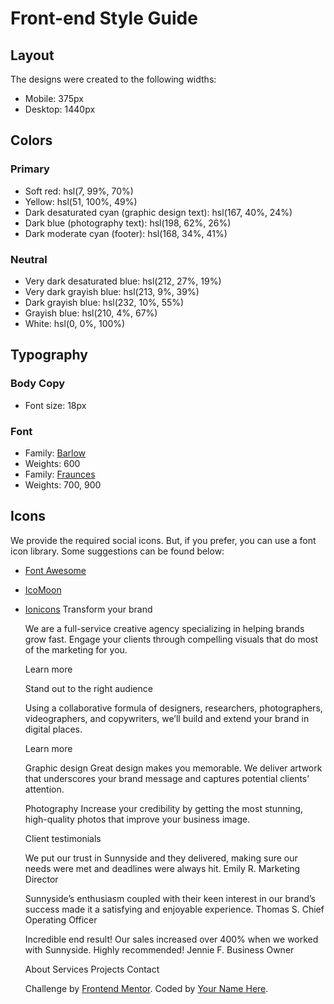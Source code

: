 # Front-end Style Guide

## Layout

The designs were created to the following widths:

- Mobile: 375px
- Desktop: 1440px

## Colors

### Primary

- Soft red: hsl(7, 99%, 70%)
- Yellow: hsl(51, 100%, 49%)
- Dark desaturated cyan (graphic design text): hsl(167, 40%, 24%)
- Dark blue (photography text): hsl(198, 62%, 26%)
- Dark moderate cyan (footer): hsl(168, 34%, 41%)

### Neutral

- Very dark desaturated blue: hsl(212, 27%, 19%)
- Very dark grayish blue: hsl(213, 9%, 39%)
- Dark grayish blue: hsl(232, 10%, 55%)
- Grayish blue: hsl(210, 4%, 67%)
- White: hsl(0, 0%, 100%)

## Typography

### Body Copy

- Font size: 18px

### Font

- Family: [Barlow](https://fonts.google.com/specimen/Barlow)
- Weights: 600
- Family: [Fraunces](https://fonts.google.com/specimen/Fraunces)
- Weights: 700, 900

## Icons

We provide the required social icons. But, if you prefer, you can use a font icon library. Some suggestions can be found below:

- [Font Awesome](https://fontawesome.com)
- [IcoMoon](https://icomoon.io)
- [Ionicons](https://ionicons.com)
 Transform your brand

  We are a full-service creative agency specializing in helping brands grow fast. 
  Engage your clients through compelling visuals that do most of the marketing for you.

  Learn more

  Stand out to the right audience

  Using a collaborative formula of designers, researchers, photographers, videographers, and copywriters, we’ll build and extend your brand in digital places. 

  Learn more

  Graphic design
  Great design makes you memorable. We deliver artwork that underscores your brand message and captures potential clients’ attention.

  Photography
  Increase your credibility by getting the most stunning, high-quality photos that improve your business image.

  Client testimonials

  We put our trust in Sunnyside and they delivered, making sure our needs were met and deadlines were always hit.
  Emily R.
  Marketing Director

  Sunnyside’s enthusiasm coupled with their keen interest in our brand’s success made it a satisfying and enjoyable experience.
  Thomas S.
  Chief Operating Officer

  Incredible end result! Our sales increased over 400% when we worked with Sunnyside. Highly recommended!
  Jennie F.
  Business Owner

  About
  Services
  Projects
  Contact

  <div class="attribution">
    Challenge by <a href="https://www.frontendmentor.io?ref=challenge" target="_blank">Frontend Mentor</a>. 
    Coded by <a href="#">Your Name Here</a>.
  </div>